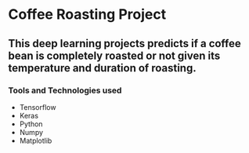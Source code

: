 # Coffee Roasting Project
## This deep learning projects predicts if a coffee bean is completely roasted or not given its temperature and duration of roasting.

### **Tools and Technologies used**
- Tensorflow
- Keras
- Python
- Numpy
- Matplotlib
  
